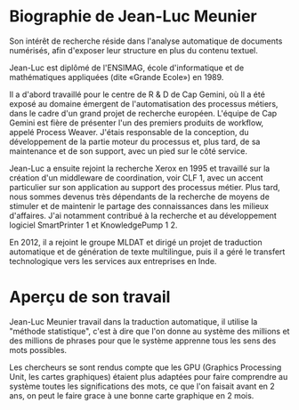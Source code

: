 # Biographie de Jean-Luc Meunier

Son intérêt de recherche réside dans l'analyse automatique de documents numérisés, afin d'exposer leur structure en plus du contenu textuel.

Jean-Luc est diplômé de l'ENSIMAG, école d'informatique et de mathématiques appliquées (dite «Grande Ecole») en 1989.

Il a d'abord travaillé pour le centre de R & D de Cap Gemini, où Il a été exposé au domaine émergent de l'automatisation des processus métiers, dans le cadre d'un grand projet de recherche européen. L'équipe de Cap Gemini est fière de présenter l'un des premiers produits de workflow, appelé Process Weaver. J'étais responsable de la conception, du développement de la partie moteur du processus et, plus tard, de sa maintenance et de son support, avec un pied sur le côté service.

Jean-Luc a ensuite rejoint la recherche Xerox en 1995 et travaillé sur la création d'un middleware de coordination, voir CLF 1, avec un accent particulier sur son application au support des processus métier. Plus tard, nous sommes devenus très dépendants de la recherche de moyens de stimuler et de maintenir le partage des connaissances dans les milieux d'affaires. J'ai notamment contribué à la recherche et au développement logiciel SmartPrinter 1 et KnowledgePump 1 2.

En 2012, il a rejoint le groupe MLDAT et dirigé un projet de traduction automatique et de génération de texte multilingue, puis il a géré le transfert technologique vers les services aux entreprises en Inde.

# Aperçu de son travail

Jean-Luc Meunier travail dans la traduction automatique, il utilise la "méthode statistique", c'est à dire que l'on donne au système des millions et des millions de phrases pour que le système apprenne tous les sens des mots possibles.

Les chercheurs se sont rendus compte que les GPU (Graphics Processing Unit, les cartes graphiques) étaient plus adaptées pour faire comprendre au système toutes les significations des mots, ce que l'on faisait avant en 2 ans, on peut le faire grace à une bonne carte graphique en 2 mois.
